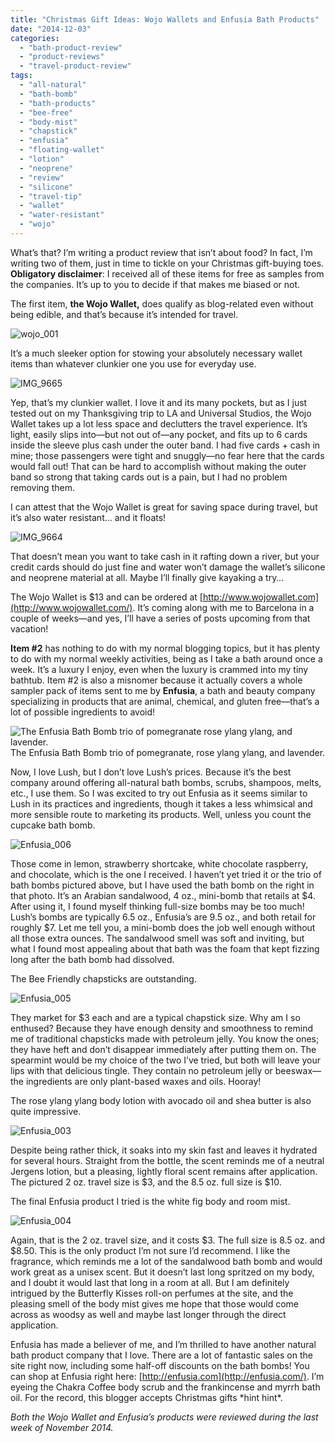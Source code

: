 ```yaml
---
title: "Christmas Gift Ideas: Wojo Wallets and Enfusia Bath Products"
date: "2014-12-03"
categories:
  - "bath-product-review"
  - "product-reviews"
  - "travel-product-review"
tags:
  - "all-natural"
  - "bath-bomb"
  - "bath-products"
  - "bee-free"
  - "body-mist"
  - "chapstick"
  - "enfusia"
  - "floating-wallet"
  - "lotion"
  - "neoprene"
  - "review"
  - "silicone"
  - "travel-tip"
  - "wallet"
  - "water-resistant"
  - "wojo"
---
```


What’s that? I’m writing a product review that isn’t about food? In fact, I’m writing two of them, just in time to tickle on your Christmas gift-buying toes. **Obligatory disclaimer**: I received all of these items for free as samples from the companies. It’s up to you to decide if that makes me biased or not.

The first item, **the Wojo Wallet,** does qualify as blog-related even without being edible, and that’s because it’s intended for travel.

![wojo_001](http://www.rebeccagomezfarrell.com/wp-content/uploads/2014/12/wojo_001-500x332.jpg)

It’s a much sleeker option for stowing your absolutely necessary wallet items than whatever clunkier one you use for everyday use.

![IMG_9665](http://www.rebeccagomezfarrell.com/wp-content/uploads/2014/12/IMG_9665-500x333.jpg)

Yep, that’s my clunkier wallet. I love it and its many pockets, but as I just tested out on my Thanksgiving trip to LA and Universal Studios, the Wojo Wallet takes up a lot less space and declutters the travel experience. It’s light, easily slips into—but not out of—any pocket, and fits up to 6 cards inside the sleeve plus cash under the outer band. I had five cards + cash in mine; those passengers were tight and snuggly—no fear here that the cards would fall out! That can be hard to accomplish without making the outer band so strong that taking cards out is a pain, but I had no problem removing them.

I can attest that the Wojo Wallet is great for saving space during travel, but it’s also water resistant… and it floats!

![IMG_9664](http://www.rebeccagomezfarrell.com/wp-content/uploads/2014/12/IMG_9664-284x500.jpg)

That doesn’t mean you want to take cash in it rafting down a river, but your credit cards should do just fine and water won’t damage the wallet’s silicone and neoprene material at all. Maybe I’ll finally give kayaking a try…

The Wojo Wallet is $13 and can be ordered at [http://www.wojowallet.com](http://www.wojowallet.com/). It’s coming along with me to Barcelona in a couple of weeks—and yes, I’ll have a series of posts upcoming from that vacation!

**Item #2** has nothing to do with my normal blogging topics, but it has plenty to do with my normal weekly activities, being as I take a bath around once a week. It’s a luxury I enjoy, even when the luxury is crammed into my tiny bathtub. Item #2 is also a misnomer because it actually covers a whole sampler pack of items sent to me by **Enfusia**, a bath and beauty company specializing in products that are animal, chemical, and gluten free—that’s a lot of possible ingredients to avoid!




<div class="caption">

![The Enfusia Bath Bomb trio of pomegranate rose ylang ylang, and lavender.](http://www.rebeccagomezfarrell.com/wp-content/uploads/2014/12/Enfusia_001-500x318.jpg) The Enfusia Bath Bomb trio of pomegranate, rose ylang ylang, and lavender.</div>


Now, I love Lush, but I don’t love Lush’s prices. Because it’s the best company around offering all-natural bath bombs, scrubs, shampoos, melts, etc., I use them. So I was excited to try out Enfusia as it seems similar to Lush in its practices and ingredients, though it takes a less whimsical and more sensible route to marketing its products. Well, unless you count the cupcake bath bomb.

![Enfusia_006](http://www.rebeccagomezfarrell.com/wp-content/uploads/2014/12/Enfusia_006-500x332.jpg)

Those come in lemon, strawberry shortcake, white chocolate raspberry, and chocolate, which is the one I received. I haven’t yet tried it or the trio of bath bombs pictured above, but I have used the bath bomb on the right in that photo. It’s an Arabian sandalwood, 4 oz., mini-bomb that retails at $4. After using it, I found myself thinking full-size bombs may be too much! Lush’s bombs are typically 6.5 oz., Enfusia’s are 9.5 oz., and both retail for roughly $7. Let me tell you, a mini-bomb does the job well enough without all those extra ounces. The sandalwood smell was soft and inviting, but what I found most appealing about that bath was the foam that kept fizzing long after the bath bomb had dissolved.

The Bee Friendly chapsticks are outstanding.

![Enfusia_005](http://www.rebeccagomezfarrell.com/wp-content/uploads/2014/12/Enfusia_005-338x500.jpg)

They market for $3 each and are a typical chapstick size. Why am I so enthused? Because they have enough density and smoothness to remind me of traditional chapsticks made with petroleum jelly. You know the ones; they have heft and don’t disappear immediately after putting them on. The spearmint would be my choice of the two I’ve tried, but both will leave your lips with that delicious tingle. They contain no petroleum jelly or beeswax—the ingredients are only plant-based waxes and oils. Hooray!

The rose ylang ylang body lotion with avocado oil and shea butter is also quite impressive.

![Enfusia_003](http://www.rebeccagomezfarrell.com/wp-content/uploads/2014/12/Enfusia_003-332x500.jpg)

Despite being rather thick, it soaks into my skin fast and leaves it hydrated for several hours. Straight from the bottle, the scent reminds me of a neutral Jergens lotion, but a pleasing, lightly floral scent remains after application. The pictured 2 oz. travel size is $3, and the 8.5 oz. full size is $10.

The final Enfusia product I tried is the white fig body and room mist.

![Enfusia_004](http://www.rebeccagomezfarrell.com/wp-content/uploads/2014/12/Enfusia_004-309x500.jpg)

Again, that is the 2 oz. travel size, and it costs $3. The full size is 8.5 oz. and $8.50. This is the only product I’m not sure I’d recommend. I like the fragrance, which reminds me a lot of the sandalwood bath bomb and would work great as a unisex scent. But it doesn’t last long spritzed on my body, and I doubt it would last that long in a room at all. But I am definitely intrigued by the Butterfly Kisses roll-on perfumes at the site, and the pleasing smell of the body mist gives me hope that those would come across as woodsy as well and maybe last longer through the direct application.

Enfusia has made a believer of me, and I’m thrilled to have another natural bath product company that I love. There are a lot of fantastic sales on the site right now, including some half-off discounts on the bath bombs! You can shop at Enfusia right here: [http://enfusia.com](http://enfusia.com/). I’m eyeing the Chakra Coffee body scrub and the frankincense and myrrh bath oil. For the record, this blogger accepts Christmas gifts \*hint hint\*.

_Both the Wojo Wallet and Enfusia’s products were reviewed during the last week of November 2014._
